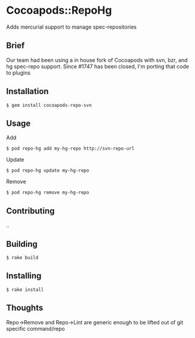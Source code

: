 # Cocoapods::RepoHg

Adds mercurial support to manage spec-repositories

## Brief

Our team had been using a in house fork of Cocoapods with svn, bzr, and hg spec-repo support. Since #1747 has been closed, I'm porting that code to plugins

## Installation

    $ gem install cocoapods-repo-svn 

## Usage

Add

    $ pod repo-hg add my-hg-repo http://svn-repo-url
  
Update

    $ pod repo-hg update my-hg-repo

Remove

    $ pod repo-hg remove my-hg-repo

    
## Contributing
    
..

## Building

    $ rake build
    
## Installing

    $ rake install

    
## Thoughts

Repo->Remove and Repo->Lint are generic enough to be lifted out of git specific command/repo
